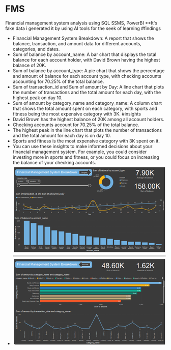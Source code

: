 # FMS 
Financial management system analysis using SQL SSMS, PowerBI
**It's fake data i generated it by using AI tools for the seek of learning
#findings
- Financial Management System Breakdown: A report that shows the balance, transaction, and amount data for different accounts, categories, and dates.
- Sum of balance by account_name: A bar chart that displays the total balance for each account holder, with David Brown having the highest balance of 20K.
- Sum of balance by account_type: A pie chart that shows the percentage and amount of balance for each account type, with checking accounts accounting for 70.25% of the total balance.
- Sum of transaction_id and Sum of amount by Day: A line chart that plots the number of transactions and the total amount for each day, with the highest peak on day 10.
- Sum of amount by category_name and category_name: A column chart that shows the total amount spent on each category, with sports and fitness being the most expensive category with 3K.
#insights
- David Brown has the highest balance of 20K among all account holders.
- Checking accounts account for 70.25% of the total balance.
- The highest peak in the line chart that plots the number of transactions and the total amount for each day is on day 10.
- Sports and fitness is the most expensive category with 3K spent on it.
- You can use these insights to make informed decisions about your financial management system. For example, you could consider investing more in sports and fitness, or you could focus on increasing the balance of your checking accounts.
- ![](https://github.com/yasmin203/FMS/blob/main/FMS.png)

